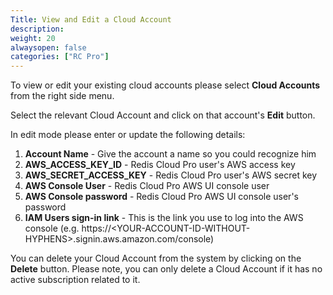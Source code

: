 ```yaml
---
Title: View and Edit a Cloud Account
description:
weight: 20
alwaysopen: false
categories: ["RC Pro"]
---
```


To view or edit your existing cloud accounts please select **Cloud
Accounts** from the right side menu.

Select the relevant Cloud Account and click on that account's **Edit**
button.

In edit mode please enter or update the following details:

1. **Account Name** - Give the account a name so you could recognize
    him
1. **AWS_ACCESS_KEY_ID** - Redis Cloud Pro user's AWS access key
1. **AWS_SECRET_ACCESS_KEY** - Redis Cloud Pro user's AWS secret key
1. **AWS Console User** - Redis Cloud Pro AWS UI console user
1. **AWS Console password** - Redis Cloud Pro AWS UI console user's password
1. **IAM Users sign-in link** - This is the link you use to log into
    the AWS console (e.g.
    https://\<YOUR-ACCOUNT-ID-WITHOUT-HYPHENS>.signin.aws.amazon.com/console)

You can delete your Cloud Account from the system by clicking on the
**Delete** button. Please note, you can only delete a Cloud Account if
it has no active subscription related to it.
